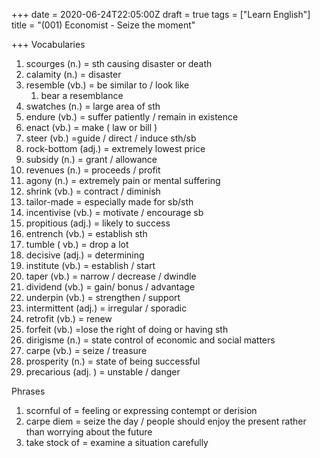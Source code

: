 +++
date = 2020-06-24T22:05:00Z
draft = true
tags = ["Learn English"]
title = "(001) Economist - Seize the moment"

+++
Vocabularies

 1. scourges (n.) = sth causing disaster or death
 2. calamity (n.) = disaster
 3. resemble (vb.) = be similar to / look like
    1. bear a resemblance
 4. swatches (n.) = large area of sth
 5. endure (vb.) = suffer patiently / remain in existence
 6. enact (vb.) = make ( law or bill )
 7. steer (vb.) =guide / direct / induce sth/sb
 8. rock-bottom (adj.) = extremely lowest price
 9. subsidy (n.) = grant / allowance
10. revenues (n.) = proceeds / profit
11. agony (n.) = extremely pain or mental suffering
12. shrink (vb.) = contract / diminish
13. tailor-made = especially made for sb/sth
14. incentivise (vb.) = motivate / encourage sb
15. propitious (adj.) = likely to success
16. entrench (vb.) = establish sth
17. tumble ( vb.) = drop a lot
18. decisive (adj.) = determining
19. institute (vb.) = establish / start
20. taper (vb.) = narrow / decrease / dwindle
21. dividend (vb.) = gain/ bonus / advantage
22. underpin (vb.) = strengthen / support 
23. intermittent (adj.) = irregular / sporadic 
24. retrofit (vb.) = renew
25. forfeit (vb.) =lose the right of doing or having sth
26. dirigisme (n.) = state control of economic and social matters
27. carpe (vb.) = seize / treasure
28. prosperity (n.) = state of being successful
29. precarious (adj. ) = unstable / danger

Phrases

1. scornful of = feeling or expressing contempt or derision
2. carpe diem = seize the day / people should enjoy the present rather than worrying about the future
3. take stock of = examine a situation carefully